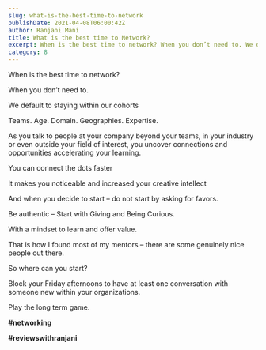 ```yaml
---
slug: what-is-the-best-time-to-network
publishDate: 2021-04-08T06:00:42Z
author: Ranjani Mani
title: What is the best time to Network? 
excerpt: When is the best time to network? When you don’t need to. We default to staying within our cohorts Teams. Age. Domain. Geographies. Expertise. As you talk to people at your company beyond your teams, in your industry or even outside your field of interest, you uncover connections and opportunities accelerating your learning. You can  ... 
category: 8
---
```


When is the best time to network?

When you don’t need to.

We default to staying within our cohorts

Teams. Age. Domain. Geographies. Expertise.

As you talk to people at your company beyond your teams, in your industry or even outside your field of interest, you uncover connections and opportunities accelerating your learning.

You can connect the dots faster

It makes you noticeable and increased your creative intellect

And when you decide to start – do not start by asking for favors.

Be authentic – Start with Giving and Being Curious.

With a mindset to learn and offer value.

That is how I found most of my mentors – there are some genuinely nice people out there.

So where can you start?

Block your Friday afternoons to have at least one conversation with someone new within your organizations.

Play the long term game.

**#networking**

**#reviewswithranjani**